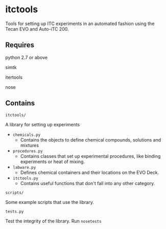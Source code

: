 itctools
=========
Tools for setting up ITC experiments in an automated fashion using the Tecan EVO and Auto-iTC 200.

Requires
--------
python 2.7 or above

simtk

itertools

nose

Contains
--------
`itctools/`

A library for setting up experiments

  - `chemicals.py`
    - Contains the objects to define chemical compounds, solutions and mixtures
  - `procedures.py`
    - Contains classes that set up experimental procedures, like binding experiments or heat of mixing.
  - `labware.py`
    - Defines chemical containers and their locations on the EVO Deck.
  - `itctools.py`
    - Contains useful functions that don't fall into any other category. 

`scripts/`

Some example scripts that use the library.

`tests.py`

Test the integrity of the library. Run `nosetests`